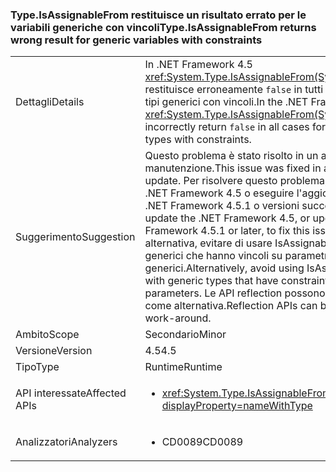 ### <a name="typeisassignablefrom-returns-wrong-result-for-generic-variables-with-constraints"></a><span data-ttu-id="740af-101">Type.IsAssignableFrom restituisce un risultato errato per le variabili generiche con vincoli</span><span class="sxs-lookup"><span data-stu-id="740af-101">Type.IsAssignableFrom returns wrong result for generic variables with constraints</span></span>

|   |   |
|---|---|
|<span data-ttu-id="740af-102">Dettagli</span><span class="sxs-lookup"><span data-stu-id="740af-102">Details</span></span>|<span data-ttu-id="740af-103">In .NET Framework 4.5 <xref:System.Type.IsAssignableFrom(System.Type)> restituisce erroneamente <code>false</code> in tutti i casi per alcuni tipi generici con vincoli.</span><span class="sxs-lookup"><span data-stu-id="740af-103">In the .NET Framework 4.5, <xref:System.Type.IsAssignableFrom(System.Type)> will incorrectly return <code>false</code> in all cases for some generic types with constraints.</span></span>|
|<span data-ttu-id="740af-104">Suggerimento</span><span class="sxs-lookup"><span data-stu-id="740af-104">Suggestion</span></span>|<span data-ttu-id="740af-105">Questo problema è stato risolto in un aggiornamento di manutenzione.</span><span class="sxs-lookup"><span data-stu-id="740af-105">This issue was fixed in a servicing update.</span></span> <span data-ttu-id="740af-106">Per risolvere questo problema, aggiornare .NET Framework 4.5 o eseguire l'aggiornamento a .NET Framework 4.5.1 o versioni successive.</span><span class="sxs-lookup"><span data-stu-id="740af-106">Please update the .NET Framework 4.5, or upgrade to .NET Framework 4.5.1 or later, to fix this issue.</span></span> <span data-ttu-id="740af-107">In alternativa, evitare di usare IsAssignableFrom con tipi generici che hanno vincoli su parametri generici.</span><span class="sxs-lookup"><span data-stu-id="740af-107">Alternatively, avoid using IsAssignableFrom with generic types that have constraints on generic parameters.</span></span> <span data-ttu-id="740af-108">Le API reflection possono essere usate come alternativa.</span><span class="sxs-lookup"><span data-stu-id="740af-108">Reflection APIs can be used as a work-around.</span></span>|
|<span data-ttu-id="740af-109">Ambito</span><span class="sxs-lookup"><span data-stu-id="740af-109">Scope</span></span>|<span data-ttu-id="740af-110">Secondario</span><span class="sxs-lookup"><span data-stu-id="740af-110">Minor</span></span>|
|<span data-ttu-id="740af-111">Versione</span><span class="sxs-lookup"><span data-stu-id="740af-111">Version</span></span>|<span data-ttu-id="740af-112">4.5</span><span class="sxs-lookup"><span data-stu-id="740af-112">4.5</span></span>|
|<span data-ttu-id="740af-113">Tipo</span><span class="sxs-lookup"><span data-stu-id="740af-113">Type</span></span>|<span data-ttu-id="740af-114">Runtime</span><span class="sxs-lookup"><span data-stu-id="740af-114">Runtime</span></span>|
|<span data-ttu-id="740af-115">API interessate</span><span class="sxs-lookup"><span data-stu-id="740af-115">Affected APIs</span></span>|<ul><li><xref:System.Type.IsAssignableFrom(System.Type)?displayProperty=nameWithType></li></ul>|
|<span data-ttu-id="740af-116">Analizzatori</span><span class="sxs-lookup"><span data-stu-id="740af-116">Analyzers</span></span>|<ul><li><span data-ttu-id="740af-117">CD0089</span><span class="sxs-lookup"><span data-stu-id="740af-117">CD0089</span></span></li></ul>|

